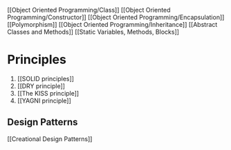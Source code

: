[[Object Oriented Programming/Class]]
[[Object Oriented Programming/Constructor]]
[[Object Oriented Programming/Encapsulation]]
[[Polymorphism]]
[[Object Oriented Programming/Inheritance]]
[[Abstract Classes and Methods]]
[[Static Variables, Methods, Blocks]]

# Principles
1. [[SOLID principles]]
2. [[DRY principle]]
3. [[The KISS principle]]
4. [[YAGNI principle]]

## Design Patterns
[[Creational Design Patterns]]
